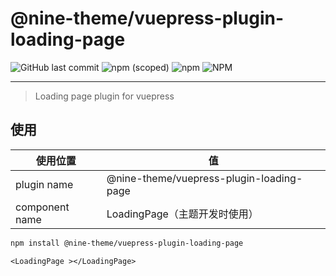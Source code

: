 # @nine-theme/vuepress-plugin-loading-page
![GitHub last commit](https://img.shields.io/github/last-commit/nine-theme/vuepress-plugin-loading-page) 
![npm (scoped)](https://img.shields.io/npm/v/@nine-theme/vuepress-plugin-loading-page) 
![npm](https://img.shields.io/npm/dt/@nine-theme/vuepress-plugin-loading-page) 
![NPM](https://img.shields.io/npm/l/@nine-theme/vuepress-plugin-loading-page)

---
> Loading page plugin for vuepress

## 使用

|使用位置|值|
|-|-|
|plugin name|@nine-theme/vuepress-plugin-loading-page|
|component name|LoadingPage（主题开发时使用）|

```sh
npm install @nine-theme/vuepress-plugin-loading-page
```

```vue
<LoadingPage ></LoadingPage>
```
